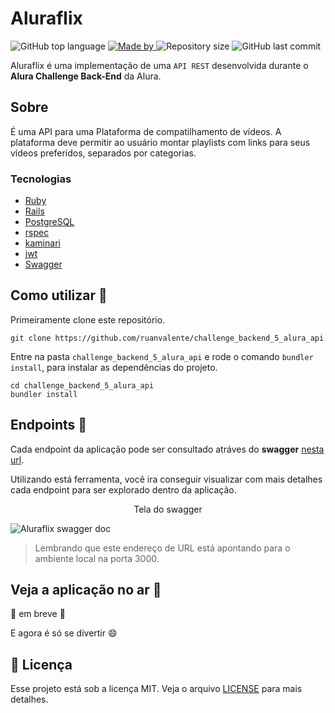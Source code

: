 # Aluraflix

<p>
    <img alt="GitHub top language" src="https://img.shields.io/github/languages/top/ruanvalente/challenge_backend_5_alura_api">
    <a href="https://github.com/ruanvalente">
        <img alt="Made by" src="https://img.shields.io/badge/made%20by-ruanvalente-gree">
    </a>
    <img alt="Repository size" src="https://img.shields.io/github/repo-size/ruanvalente/challenge_backend_5_alura_api">
    <img alt="GitHub last commit" src="https://img.shields.io/github/last-commit/ruanvalente/challenge_backend_5_alura_api">
    </a>
</p>

Aluraflix é uma implementação de uma `API REST` desenvolvida durante o **Alura Challenge Back-End** da Alura.

## Sobre

É uma API para uma Plataforma de compatilhamento de vídeos. A plataforma deve permitir ao usuário montar playlists com links para seus vídeos preferidos, separados por categorias.

### Tecnologias

- [Ruby](https://www.ruby-lang.org/pt/)
- [Rails](https://rubyonrails.org/)
- [PostgreSQL](https://www.postgresql.org/)
- [rspec](https://rspec.info/)
- [kaminari](https://github.com/kaminari/kaminari)
- [jwt](https://github.com/jwt/ruby-jwt)
- [Swagger]()

## Como utilizar 🤔

Primeiramente clone este repositório.

```
git clone https://github.com/ruanvalente/challenge_backend_5_alura_api
```

Entre na pasta `challenge_backend_5_alura_api` e rode o comando `bundler install`, para instalar as dependências do projeto.

```
cd challenge_backend_5_alura_api
bundler install
```

## Endpoints 🤯

Cada endpoint da aplicação pode ser consultado atráves do **swagger** [nesta url](http://127.0.0.1:3000/api-docs/index.html).

Utilizando está ferramenta, você ira conseguir visualizar com mais detalhes cada endpoint para ser explorado dentro da aplicação.

<div>
  <p align="center">Tela do swagger</p>
<div>
<div>
    <img src="https://i.postimg.cc/Hx26Wx7w/Captura-de-Tela-2023-04-03-a-s-22-12-53.png" alt="Aluraflix swagger doc">
</div>

> Lembrando que este endereço de URL está apontando para o ambiente local na porta 3000.

## Veja a aplicação no ar :tada:

🚧 em breve 🫡

E agora é só se divertir :smile:

## :memo: Licença

Esse projeto está sob a licença MIT. Veja o arquivo [LICENSE](LICENSE) para mais detalhes.
